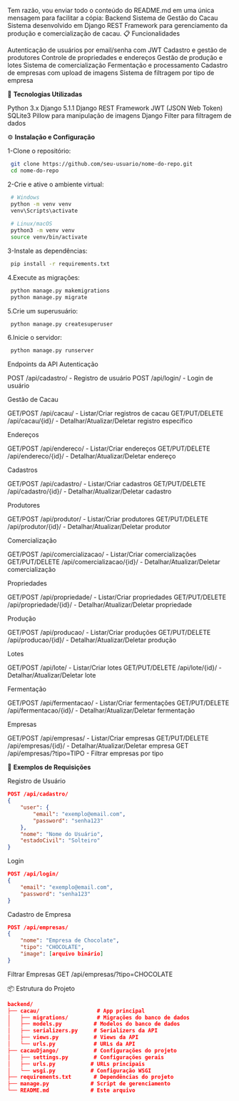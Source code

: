 Tem razão, vou enviar todo o conteúdo do README.md em uma única mensagem para facilitar a cópia:
Backend Sistema de Gestão do Cacau
Sistema desenvolvido em Django REST Framework para gerenciamento da produção e comercialização de cacau.
📋 Funcionalidades

Autenticação de usuários por email/senha com JWT
Cadastro e gestão de produtores
Controle de propriedades e endereços
Gestão de produção e lotes
Sistema de comercialização
Fermentação e processamento
Cadastro de empresas com upload de imagens
Sistema de filtragem por tipo de empresa

🔧 **Tecnologias Utilizadas**

Python 3.x
Django 5.1.1
Django REST Framework
JWT (JSON Web Token)
SQLite3
Pillow para manipulação de imagens
Django Filter para filtragem de dados

⚙️ **Instalação e Configuração**

1-Clone o repositório:
 ```bash
  git clone https://github.com/seu-usuario/nome-do-repo.git
  cd nome-do-repo
 ```
2-Crie e ative o ambiente virtual:
 ```bash
  # Windows
  python -m venv venv
  venv\Scripts\activate
  
  # Linux/macOS
  python3 -m venv venv
  source venv/bin/activate
 ```
3-Instale as dependências:
 ```bash
  pip install -r requirements.txt
 ```
4.Execute as migrações:
 ```bash
  python manage.py makemigrations
  python manage.py migrate
 ```
5.Crie um superusuário:
 ```bash
  python manage.py createsuperuser
 ```
6.Inicie o servidor:
 ```bash
  python manage.py runserver
 ```
 Endpoints da API
Autenticação

POST /api/cadastro/ - Registro de usuário
POST /api/login/ - Login de usuário

Gestão de Cacau

GET/POST /api/cacau/ - Listar/Criar registros de cacau
GET/PUT/DELETE /api/cacau/{id}/ - Detalhar/Atualizar/Deletar registro específico

Endereços

GET/POST /api/endereco/ - Listar/Criar endereços
GET/PUT/DELETE /api/endereco/{id}/ - Detalhar/Atualizar/Deletar endereço

Cadastros

GET/POST /api/cadastro/ - Listar/Criar cadastros
GET/PUT/DELETE /api/cadastro/{id}/ - Detalhar/Atualizar/Deletar cadastro

Produtores

GET/POST /api/produtor/ - Listar/Criar produtores
GET/PUT/DELETE /api/produtor/{id}/ - Detalhar/Atualizar/Deletar produtor

Comercialização

GET/POST /api/comercializacao/ - Listar/Criar comercializações
GET/PUT/DELETE /api/comercializacao/{id}/ - Detalhar/Atualizar/Deletar comercialização

Propriedades

GET/POST /api/propriedade/ - Listar/Criar propriedades
GET/PUT/DELETE /api/propriedade/{id}/ - Detalhar/Atualizar/Deletar propriedade

Produção

GET/POST /api/producao/ - Listar/Criar produções
GET/PUT/DELETE /api/producao/{id}/ - Detalhar/Atualizar/Deletar produção

Lotes

GET/POST /api/lote/ - Listar/Criar lotes
GET/PUT/DELETE /api/lote/{id}/ - Detalhar/Atualizar/Deletar lote

Fermentação

GET/POST /api/fermentacao/ - Listar/Criar fermentações
GET/PUT/DELETE /api/fermentacao/{id}/ - Detalhar/Atualizar/Deletar fermentação

Empresas

GET/POST /api/empresas/ - Listar/Criar empresas
GET/PUT/DELETE /api/empresas/{id}/ - Detalhar/Atualizar/Deletar empresa
GET /api/empresas/?tipo=TIPO - Filtrar empresas por tipo

📝 **Exemplos de Requisições**

Registro de Usuário
```json
POST /api/cadastro/
{
    "user": {
        "email": "exemplo@email.com",
        "password": "senha123"
    },
    "nome": "Nome do Usuário",
    "estadoCivil": "Solteiro"
}
```

Login
```json
POST /api/login/
{
    "email": "exemplo@email.com",
    "password": "senha123"
}
```

Cadastro de Empresa
```json
POST /api/empresas/
{
    "nome": "Empresa de Chocolate",
    "tipo": "CHOCOLATE",
    "image": [arquivo binário]
}
```

Filtrar Empresas
GET /api/empresas/?tipo=CHOCOLATE

📦 Estrutura do Projeto
```json
backend/
├── cacau/                  # App principal
│   ├── migrations/         # Migrações do banco de dados
│   ├── models.py          # Modelos do banco de dados
│   ├── serializers.py     # Serializers da API
│   ├── views.py           # Views da API
│   └── urls.py            # URLs da API
├── cacauDjango/           # Configurações do projeto
│   ├── settings.py        # Configurações gerais
│   ├── urls.py           # URLs principais
│   └── wsgi.py           # Configuração WSGI
├── requirements.txt       # Dependências do projeto
├── manage.py             # Script de gerenciamento
└── README.md             # Este arquivo
```




